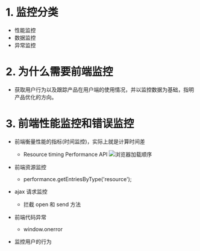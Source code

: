 # 1. 监控分类
+ 性能监控
+ 数据监控
+ 异常监控

# 2. 为什么需要前端监控
+ 获取用户行为以及跟踪产品在用户端的使用情况，并以监控数据为基础，指明产品优化的方向。

# 3. 前端性能监控和错误监控
+ 前端衡量性能的指标(时间监控)，实际上就是计算时间差
	+ Resource timing Performance API
![浏览器加载顺序](./images/performance.png)

+ 前端资源监控
	+ performance.getEntriesByType('resource');
+ ajax 请求监控
	+ 拦截 open 和 send 方法
+ 前端代码异常
	+ window.onerror
+ 监控用户的行为
